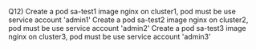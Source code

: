 Q12) Create a pod sa-test1 image nginx on cluster1, pod must be use service account 'admin1' 
     Create a pod sa-test2 image nginx on cluster2, pod must be use service account 'admin2' 
     Create a pod sa-test3 image nginx on cluster3, pod must be use service account 'admin3' 
